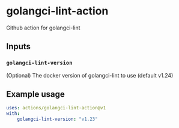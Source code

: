 # golangci-lint-action
Github action for golangci-lint

## Inputs

### `golangci-lint-version`

(Optional) The docker version of golangci-lint to use (default v1.24)

## Example usage

```yaml
uses: actions/golangci-lint-action@v1
with:
	golangci-lint-version: "v1.23"
```
